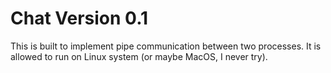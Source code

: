 # Chat Version 0.1

This is built to implement pipe communication between two processes.
It is allowed to run on Linux system (or maybe MacOS, I never try).